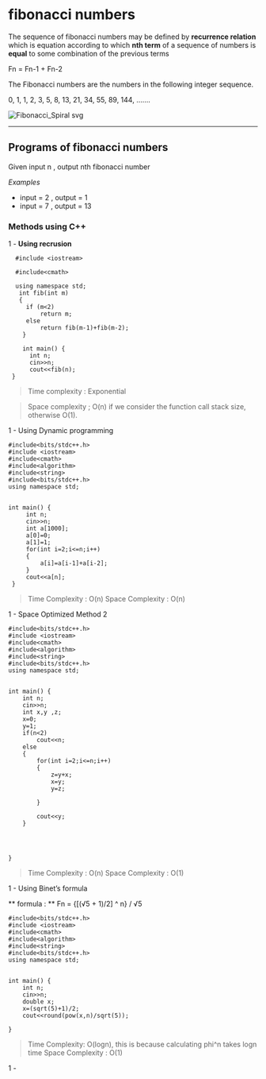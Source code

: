 # fibonacci numbers

The sequence of fibonacci numbers may be defined by **recurrence relation** which is equation according to which **nth term** of a sequence of numbers is **equal** to some combination of the previous terms 

Fn = Fn-1 + Fn-2

The Fibonacci numbers are the numbers in the following integer sequence.

0, 1, 1, 2, 3, 5, 8, 13, 21, 34, 55, 89, 144, …….

![Fibonacci_Spiral svg](https://user-images.githubusercontent.com/115074648/194080268-fbf00d7a-6b9e-47cd-8ba1-680a6d5f2f5f.png)

---

## Programs of fibonacci numbers
Given input n , output nth fibonacci number

*Examples*
- input = 2 , output = 1
- input = 7 , output = 13

### Methods using C++

1 - **Using recrusion**

```
  #include <iostream>

  #include<cmath>
 
  using namespace std;
   int fib(int m)
   {
     if (m<2)
         return m;
     else
         return fib(m-1)+fib(m-2);
    }
 
    int main() {
      int n;
      cin>>n;
      cout<<fib(n);
 }
 ```
 
 > Time complexity : Exponential

> Space complexity ;  O(n) if we consider the function call stack size, otherwise O(1).

1 - Using Dynamic programming 
```
#include<bits/stdc++.h>
#include <iostream>
#include<cmath>
#include<algorithm>
#include<string>
#include<bits/stdc++.h>
using namespace std;


int main() {
     int n;
     cin>>n;
     int a[1000];
     a[0]=0;
     a[1]=1;
     for(int i=2;i<=n;i++)
     {
         a[i]=a[i-1]+a[i-2];
     }
     cout<<a[n];
 }
```

> Time Complexity : O(n)
> Space Complexity : O(n)
 
 1 - Space Optimized Method 2
 ```
 #include<bits/stdc++.h>
#include <iostream>
#include<cmath>
#include<algorithm>
#include<string>
#include<bits/stdc++.h>
using namespace std;


int main() {
     int n;
     cin>>n;
     int x,y ,z;
     x=0;
     y=1;
     if(n<2)
         cout<<n;
     else
     {
         for(int i=2;i<=n;i++)
         {
             z=y+x;
             x=y;
             y=z;

         }

         cout<<y;
     }




 }
```
> Time Complexity : O(n)
> Space Complexity : O(1)
 
 1 - Using Binet’s formula
 
 ** formula : ** Fn = {[(√5 + 1)/2] ^ n} / √5 
 
 ```
 #include<bits/stdc++.h>
#include <iostream>
#include<cmath>
#include<algorithm>
#include<string>
#include<bits/stdc++.h>
using namespace std;


int main() {
     int n;
     cin>>n;
     double x;
     x=(sqrt(5)+1)/2;
     cout<<round(pow(x,n)/sqrt(5));

}
```
> Time Complexity: O(logn), this is because calculating phi^n takes logn time
> Space Complexity : O(1)

1 - 
 

